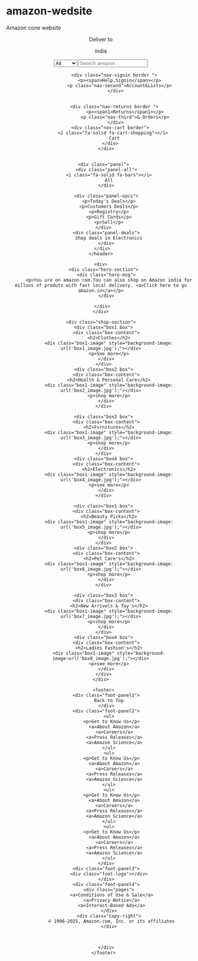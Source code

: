# amazon-wedsite
Amazon cone website
<!DOCTYPE html>
<html lang="en">
<head>
    <meta charset="UTF-8">
    <meta name="viewport" content="width=device-width, initial-scale=1.0">
    <title>Amazon</title>
    <link rel="stylesheet" href="https://cdnjs.cloudflare.com/ajax/libs/font-awesome/6.6.0/css/all.min.css" integrity="sha512-Kc323vGBEqzTmouAECnVceyQqyqdsSiqLQISBL29aUW4U/M7pSPA/gEUZQqv1cwx4OnYxTxve5UMg5GT6L4JJg==" crossorigin="anonymous" referrerpolicy="no-referrer" />
    <link rel="stylesheet"  href="stylep.css">
</head>
<body>
    <header>
        <div class="navbar">
           <div class="nav-logo " >
              <div class="logo border"></div>
           </div>
           <div class="nav-address border">
                  <p class="add-first">Deliver to</p>
               <div class="add-icon ">
                 <i class="fa-solid fa-location-dot"></i>
                  <p class="add-second">india</p>
                </div>
           </div>
         <div class="nav-search border">
                <select>
                    <option>All
                        <option value="jeans" > jeans</option>
                        <option value="dress" > dress</option>
                        <option value="t-shirts" > t-shirts</option>
                        <option value="shirts" > shirts</option>
                    </option>
                </select class="search-select">
                      <input placeholder="Search amazon" class="search-input">
                    <div class="search-icon">
                      <i class="fa-solid fa-magnifying-glass"></i>
                     </div>
                    </div>
        
        
              <div class="nav-signin border ">
                  <p><span>Help,Signin</span></p>
                  <p class="nav-second">Account&Lists</p>
               </div>
          
        
              <div class="nav-returns border ">
                      <p><span1>Returns</span1></p>
                      <p class="nav-third">& Orders</p>
               </div>
           <div class="nav-cart border">
              <i class="fa-solid fa-cart-shopping"></i> 
              Cart
           </div>
        </div>
        
     
      <div class="panel">
        <div class="panel-all">
          <i class="fa-solid fa-bars"></i>
          All
        </div>
       
        <div class="panel-opcs">
          <p>Today's Deals</p>
          <p>Customers Deals</p>
          <p>Registry</p>
          <p>Gift Cards</p>
          <p>Sell</p>
        </div>  
        <div class="panel-deals">
          Shop deals in Electronics
        </div>
     </div>
    </header>

    <div>
      <div class="hero-section">
        <div class="hero-msg">
          <p>You ure on amazon com.You can also shop on Amazon india for millons of produts with fast local delivery. <a>Click here to go amazon.in</a></p>
        </div>

      </div> 
    </div>

    <div class="shop-section">
      <div class="box1 box">
        <div class="box-content">
          <h2>Clothes</h2>
          <div class="box1-image" style="background-image: url('box1_image.jpg');"></div>
          <p>See more</p>
        </div>
      </div>
      <div class="box2 box">
        <div class="box-content">
          <h2>Health & Personal Care</h2>
          <div class="box1-image" style="background-image: url('box2_image.jpg');"></div>
          <p>shop more</p>
        </div>
      </div>
        
      <div class="box3 box">
        <div class="box-content">
          <h2>Furnitures</h2>
          <div class="box1-image" style="background-image: url('box3_image.jpg');"></div>
          <p>shop more</p>
        </div>
      </div>
      <div class="box4 box">
        <div class="box-content">
          <h2>Electronics</h2>
          <div class="box1-image" style="background-image: url('box4_image.jpg');"></div>
          <p>see more</p>
        </div>
      </div>

      <div class="box1 box">
        <div class="box-content">
          <h2>Beauty Picks</h2>
          <div class="box1-image" style="background-image: url('box5_image.jpg');"></div>
          <p>shop more</p>
        </div>
      </div>
      <div class="box2 box">
        <div class="box-content">
          <h2>Pet Care's</h2>
          <div class="box1-image" style="background-image: url('box6_image.jpg');"></div>
          <p>shop more</p>
        </div>
      </div>
        
      <div class="box3 box">
        <div class="box-content">
          <h2>New Arrivels & Toy's</h2>
          <div class="box1-image" style="background-image: url('box7_image.jpg');"></div>
          <p>shop more</p>
        </div>
      </div>
      <div class="box4 box">
        <div class="box-content">
          <h2>Ladies Fashion's</h2>
          <div class="box1-image" style="background-image:url('box8_image.jpg');"></div>
          <p>see more</p>
        </div>
      </div>
    </div>

      <footer>
        <div class="foot-panel1">
          Back to Top
        </div>
        <div class="foot-panel2">
          <ul>
            <p>Get to Know Us</p>
              <a>About Amazon</a>
              <a>Careers</a>
              <a>Press Releases</a>
              <a>Amazon Science</a>
          </ul>
          <ul>
            <p>Get to Know Us</p>
              <a>About Amazon</a>
              <a>Careers</a>
              <a>Press Releases</a>
              <a>Amazon Science</a>
          </ul>
          <ul>
            <p>Get to Know Us</p>
              <a>About Amazon</a>
              <a>Careers</a>
              <a>Press Releases</a>
              <a>Amazon Science</a>
          </ul>
          <ul>
            <p>Get to Know Us</p>
              <a>About Amazon</a>
              <a>Careers</a>
              <a>Press Releases</a>
              <a>Amazon Science</a>
          </ul>
        </div>
        <div class="foot-panel3">
          <div class="foot-logo"></div>
        </div>
        <div class="foot-panel4">
          <div class="pages">
            <a>Conditions of Use & Sale</a>
            <a>Privacy Notice</a>
            <a>Interest-Based Ads</a>
          </div>
          <div class="copy-right">
            © 1996-2025, Amazon.com, Inc. or its affiliates
          </div>



        </div>
      </footer>
       
